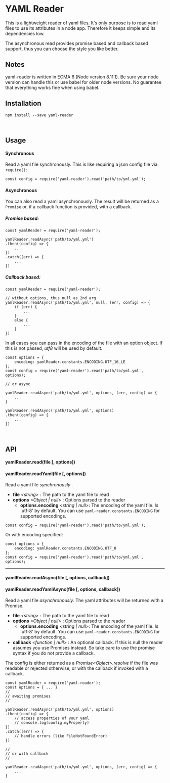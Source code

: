 # YAML Reader

This is a lightweight reader of yaml files. It's only purpose is to read
yaml files to use its attributes in a node app. Therefore it keeps simple
and its dependencies low.

The asynchronous read provides promise based and callback based support, thus 
you can choose the style you like better.

## Notes

yaml-reader is written in ECMA 6 (Node version 8.11.1). Be sure your node version can handle
this or use babel for older node versions. No guarantee that everything works fine when using babel.

## Installation

```
npm install --save yaml-reader
```

<br/>

## Usage

#### Synchronous

Read a yaml file synchronously. This is like requiring a json config file via `require()`:

```
const config = require('yaml-reader').read('path/to/yml.yml');
```

#### Asynchronous

You can also read a yaml asynchronously. The result will be returned as a `Promise` or, if
a callback function is provided, with a callback.

##### Promise based:
```
const yamlReader = require('yaml-reader');

yamlReader.readAsync('path/to/yml.yml')
.then((config) => {
    ...
})
.catch((err) => {
    ...
})
```

##### Callback based:
```
const yamlReader = require('yaml-reader');

// without options, thus null as 2nd arg
yamlReader.readAsync('path/to/yml.yml', null, (err, config) => {
    if (err) {
        ...
    }
    else {
        ...
    }
})
```

In all cases you can pass in the encoding of the file with an option object. If this is not passed, *utf8* will be used by default.

```
const options = {
    encoding: yamlReader.constants.ENCODING.UTF_16_LE
};
const config = require('yaml-reader').read('path/to/yml.yml', options);

// or async

yamlReader.readAsync('path/to/yml.yml', options, (err, config) => {
    ...
}

yamlReader.readAsync('path/to/yml.yml', options)
.then((config) => {
    ...
})
```

<br/>

## API

#### yamlReader.read(file [, options])
#### yamlReader.readYaml(file [, options])

Read a yaml file _synchronously_ .

- __file__ _\<string>_ : The path to the yaml file to read
- __options__ _<Object | null>_ : Options parsed to the reader
    - __options.encoding__ _<string | null>_: The encoding of the yaml file. Is 'utf-8' by default.
    You can use `yaml-reader.constants.ENCODING` for supported encodings.

```
const config = require('yaml-reader').read('path/to/yml.yml');
```

Or with encoding specified:

```
const options = {
    encoding: yamlReader.constants.ENCODING.UTF_8
};
const config = require('yaml-reader').read('path/to/yml.yml', options);
```

<hr/>

#### yamlReader.readAsync(file [, options, callback])
#### yamlReader.readYamlAsync(file [, options, callback])

Read a yaml file _asynchronously_. The yaml attributes will be returned with a Promise.

- __file__ _\<string>_ : The path to the yaml file to read
- __options__ _<Object | null>_ : Options parsed to the reader
    - __options.encoding__ _<string | null>_: The encoding of the yaml file. Is 'utf-8' by default.
    You can use `yaml-reader.constants.ENCODING` for supported encodings.
- __callback__ _<function | null>_ : An optional callback. If this is null the reader assumes you use Promises instead.
    So take care to use the promise syntax if you do not provide a callback.

The config is either returned as a _Promise\<Object>.resolve_ if the file was readable or rejected otherwise, or with
the callback if invoked with a callback.

```
const yamlReader = require('yaml-reader');
const options = { ... }
//
// awaiting promises
//

yamlReader.readAsync('path/to/yml.yml', options)
.then((config) => {
    // access properties of your yaml
    // console.log(config.myProperty)
})
.catch((err) => {
    // handle errors (like FileNotFoundError)
})

//
// or with callback
//

yamlReader.readAsync('path/to/yml.yml', options, (err, config) => {
    ...
}
```
